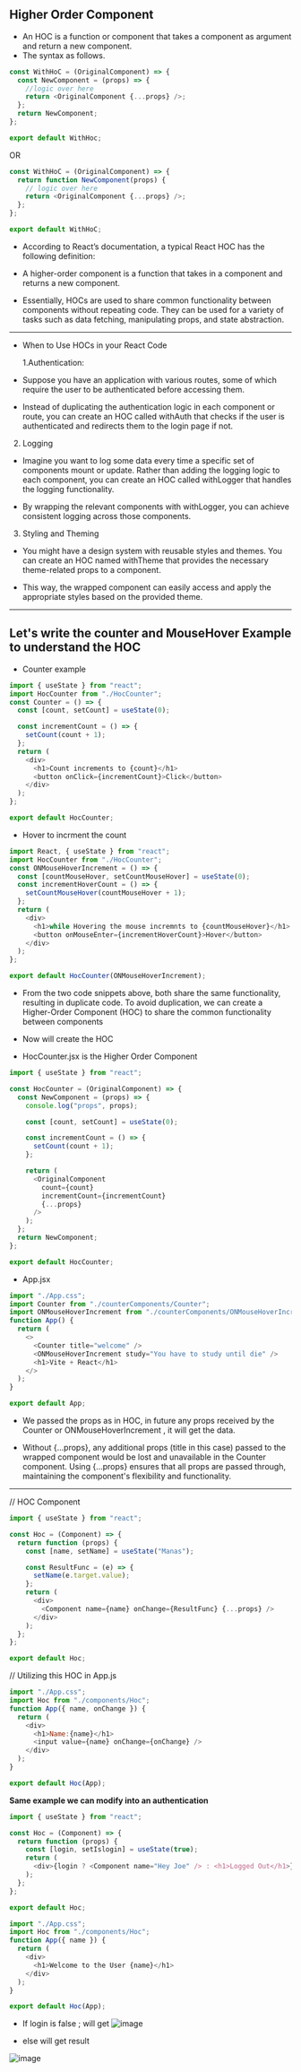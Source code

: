 ## Higher Order Component

- An HOC is a function or component that takes a component as argument and return a new component.
- The syntax as follows.

```js
const WithHoC = (OriginalComponent) => {
  const NewComponent = (props) => {
    //logic over here
    return <OriginalComponent {...props} />;
  };
  return NewComponent;
};

export default WithHoc;
```

OR

```js
const WithHoC = (OriginalComponent) => {
  return function NewComponent(props) {
    // logic over here
    return <OriginalComponent {...props} />;
  };
};

export default WithHoC;
```

- According to React’s documentation, a typical React HOC has the following definition:

- A higher-order component is a function that takes in a component and returns a new component.
- Essentially, HOCs are used to share common functionality between components without repeating code. They can be used for a variety of tasks such as data fetching, manipulating props, and state abstraction.

---

- When to Use HOCs in your React Code

  1.Authentication:

- Suppose you have an application with various routes, some of which require the user to be authenticated before accessing them.

- Instead of duplicating the authentication logic in each component or route, you can create an HOC called withAuth that checks if the user is authenticated and redirects them to the login page if not.

2. Logging

- Imagine you want to log some data every time a specific set of components mount or update. Rather than adding the logging logic to each component, you can create an HOC called withLogger that handles the logging functionality.

- By wrapping the relevant components with withLogger, you can achieve consistent logging across those components.

3. Styling and Theming

- You might have a design system with reusable styles and themes. You can create an HOC named withTheme that provides the necessary theme-related props to a component.

- This way, the wrapped component can easily access and apply the appropriate styles based on the provided theme.

---

## Let's write the counter and MouseHover Example to understand the HOC

- Counter example

```js
import { useState } from "react";
import HocCounter from "./HocCounter";
const Counter = () => {
  const [count, setCount] = useState(0);

  const incrementCount = () => {
    setCount(count + 1);
  };
  return (
    <div>
      <h1>Count increments to {count}</h1>
      <button onClick={incrementCount}>Click</button>
    </div>
  );
};

export default HocCounter;
```

- Hover to incrment the count

```js
import React, { useState } from "react";
import HocCounter from "./HocCounter";
const ONMouseHoverIncrement = () => {
  const [countMouseHover, setCountMouseHover] = useState(0);
  const incrementHoverCount = () => {
    setCountMouseHover(countMouseHover + 1);
  };
  return (
    <div>
      <h1>while Hovering the mouse incremnts to {countMouseHover}</h1>
      <button onMouseEnter={incrementHoverCount}>Hover</button>
    </div>
  );
};

export default HocCounter(ONMouseHoverIncrement);
```

- From the two code snippets above, both share the same functionality, resulting in duplicate code. To avoid duplication, we can create a Higher-Order Component (HOC) to share the common functionality between components

- Now will create the HOC

- HocCounter.jsx is the Higher Order Component

```js
import { useState } from "react";

const HocCounter = (OriginalComponent) => {
  const NewComponent = (props) => {
    console.log("props", props);

    const [count, setCount] = useState(0);

    const incrementCount = () => {
      setCount(count + 1);
    };

    return (
      <OriginalComponent
        count={count}
        incrementCount={incrementCount}
        {...props}
      />
    );
  };
  return NewComponent;
};

export default HocCounter;
```

- App.jsx

```js
import "./App.css";
import Counter from "./counterComponents/Counter";
import ONMouseHoverIncrement from "./counterComponents/ONMouseHoverIncrement";
function App() {
  return (
    <>
      <Counter title="welcome" />
      <ONMouseHoverIncrement study="You have to study until die" />
      <h1>Vite + React</h1>
    </>
  );
}

export default App;
```

- We passed the props as in HOC, in future any props received by the Counter or ONMouseHoverIncrement , it will get the data.

- Without {...props}, any additional props (title in this case) passed to the wrapped component would be lost and unavailable in the Counter component. Using {...props} ensures that all props are passed through, maintaining the component's flexibility and functionality.

---

// HOC Component

```js
import { useState } from "react";

const Hoc = (Component) => {
  return function (props) {
    const [name, setName] = useState("Manas");

    const ResultFunc = (e) => {
      setName(e.target.value);
    };
    return (
      <div>
        <Component name={name} onChange={ResultFunc} {...props} />
      </div>
    );
  };
};

export default Hoc;
```

// Utilizing this HOC in App.js

```js
import "./App.css";
import Hoc from "./components/Hoc";
function App({ name, onChange }) {
  return (
    <div>
      <h1>Name:{name}</h1>
      <input value={name} onChange={onChange} />
    </div>
  );
}

export default Hoc(App);
```

**Same example we can modify into an authentication**

```js
import { useState } from "react";

const Hoc = (Component) => {
  return function (props) {
    const [login, setIslogin] = useState(true);
    return (
      <div>{login ? <Component name="Hey Joe" /> : <h1>Logged Out</h1>}</div>
    );
  };
};

export default Hoc;
```

```js
import "./App.css";
import Hoc from "./components/Hoc";
function App({ name }) {
  return (
    <div>
      <h1>Welcome to the User {name}</h1>
    </div>
  );
}

export default Hoc(App);
```

- If login is false ; will get
  ![image](https://github.com/venkatdas/Interview_preparation/assets/43024084/97892e18-c1c3-4a9b-8dc8-d72c2d89f98d)

- else will get result

![image](https://github.com/venkatdas/Interview_preparation/assets/43024084/0e40b83c-4178-459a-ac3c-e2a3d1507fcf)
